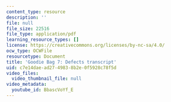 ```yaml
---
content_type: resource
description: ''
file: null
file_size: 22516
file_type: application/pdf
learning_resource_types: []
license: https://creativecommons.org/licenses/by-nc-sa/4.0/
ocw_type: OCWFile
resourcetype: Document
title: 'Goodie Bag 7: Defects transcript'
uid: c7e14dae-ad27-4983-8b2e-0f5928c78f5d
video_files:
  video_thumbnail_file: null
video_metadata:
  youtube_id: BbascVoYf_E
---
```

